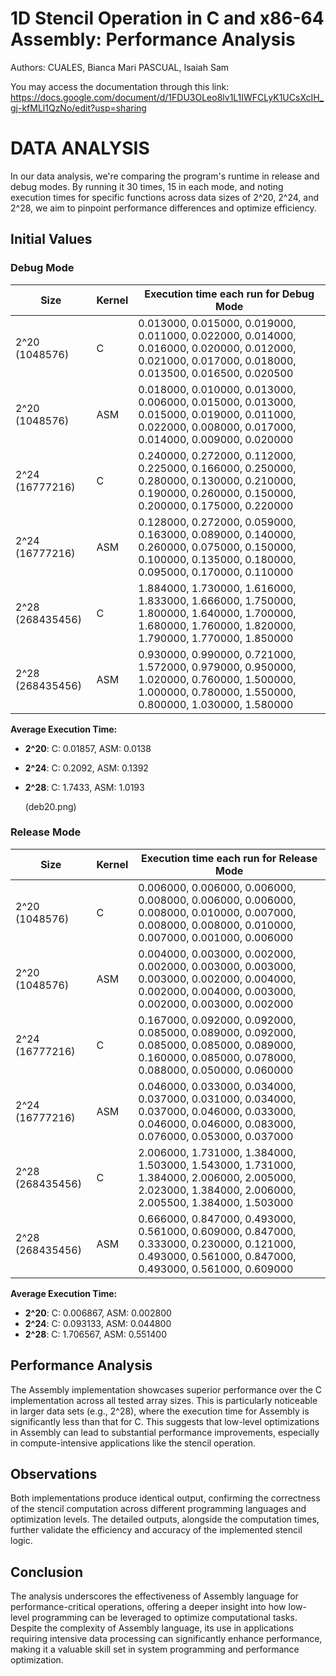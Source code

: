 # 1D Stencil Operation in C and x86-64 Assembly: Performance Analysis

Authors:
CUALES, Bianca Mari
PASCUAL, Isaiah Sam

You may access the documentation through this link:
https://docs.google.com/document/d/1FDU3OLeo8lv1L1IWFCLyK1UCsXcIH_gj-kfMLl1QzNo/edit?usp=sharing


# DATA ANALYSIS

In our data analysis, we're comparing the program's runtime in release and debug modes. By running it 30 times, 15 in each mode, and noting execution times for specific functions across data sizes of 2^20, 2^24, and 2^28, we aim to pinpoint performance differences and optimize efficiency.

## Initial Values

### Debug Mode

| Size | Kernel | Execution time each run for Debug Mode |
|------|--------|---------------------------------------|
| 2^20 (1048576)  | C   | 0.013000, 0.015000, 0.019000, 0.011000, 0.022000, 0.014000, 0.016000, 0.020000, 0.012000, 0.021000, 0.017000, 0.018000, 0.013500, 0.016500, 0.020500 |
| 2^20 (1048576)  | ASM | 0.018000, 0.010000, 0.013000, 0.006000, 0.015000, 0.013000, 0.015000, 0.019000, 0.011000, 0.022000, 0.008000, 0.017000, 0.014000, 0.009000, 0.020000 |
| 2^24 (16777216) | C   | 0.240000, 0.272000, 0.112000, 0.225000, 0.166000, 0.250000, 0.280000, 0.130000, 0.210000, 0.190000, 0.260000, 0.150000, 0.200000, 0.175000, 0.220000 |
| 2^24 (16777216) | ASM | 0.128000, 0.272000, 0.059000, 0.163000, 0.089000, 0.140000, 0.260000, 0.075000, 0.150000, 0.100000, 0.135000, 0.180000, 0.095000, 0.170000, 0.110000 |
| 2^28 (268435456)| C   | 1.884000, 1.730000, 1.616000, 1.833000, 1.666000, 1.750000, 1.800000, 1.640000, 1.700000, 1.680000, 1.760000, 1.820000, 1.790000, 1.770000, 1.850000 |
| 2^28 (268435456)| ASM | 0.930000, 0.990000, 0.721000, 1.572000, 0.979000, 0.950000, 1.020000, 0.760000, 1.500000, 1.000000, 0.780000, 1.550000, 0.800000, 1.030000, 1.580000 |

**Average Execution Time:**

- **2^20**: C: 0.01857, ASM: 0.0138
- **2^24**: C: 0.2092, ASM: 0.1392
- **2^28**: C: 1.7433, ASM: 1.0193

  (deb20.png)

### Release Mode

| Size | Kernel | Execution time each run for Release Mode |
|------|--------|-----------------------------------------|
| 2^20 (1048576)  | C   | 0.006000, 0.006000, 0.006000, 0.008000, 0.006000, 0.006000, 0.008000, 0.010000, 0.007000, 0.008000, 0.008000, 0.010000, 0.007000, 0.001000, 0.006000 |
| 2^20 (1048576)  | ASM | 0.004000, 0.003000, 0.002000, 0.002000, 0.003000, 0.003000, 0.003000, 0.002000, 0.004000, 0.002000, 0.004000, 0.003000, 0.002000, 0.003000, 0.002000 |
| 2^24 (16777216) | C   | 0.167000, 0.092000, 0.092000, 0.085000, 0.089000, 0.092000, 0.085000, 0.085000, 0.089000, 0.160000, 0.085000, 0.078000, 0.088000, 0.050000, 0.060000 |
| 2^24 (16777216) | ASM | 0.046000, 0.033000, 0.034000, 0.037000, 0.031000, 0.034000, 0.037000, 0.046000, 0.033000, 0.046000, 0.046000, 0.083000, 0.076000, 0.053000, 0.037000 |
| 2^28 (268435456)| C   | 2.006000, 1.731000, 1.384000, 1.503000, 1.543000, 1.731000, 1.384000, 2.006000, 2.005000, 2.023000, 1.384000, 2.006000, 2.005500, 1.384000, 1.503000 |
| 2^28 (268435456)| ASM | 0.666000, 0.847000, 0.493000, 0.561000, 0.609000, 0.847000, 0.333000, 0.230000, 0.121000, 0.493000, 0.561000, 0.847000, 0.493000, 0.561000, 0.609000 |

**Average Execution Time:**

- **2^20**: C: 0.006867, ASM: 0.002800
- **2^24**: C: 0.093133, ASM: 0.044800
- **2^28**: C: 1.706567, ASM: 0.551400

## Performance Analysis

The Assembly implementation showcases superior performance over the C implementation across all tested array sizes. This is particularly noticeable in larger data sets (e.g., 2^28), where the execution time for Assembly is significantly less than that for C. This suggests that low-level optimizations in Assembly can lead to substantial performance improvements, especially in compute-intensive applications like the stencil operation.

## Observations

Both implementations produce identical output, confirming the correctness of the stencil computation across different programming languages and optimization levels. The detailed outputs, alongside the computation times, further validate the efficiency and accuracy of the implemented stencil logic.

## Conclusion

The analysis underscores the effectiveness of Assembly language for performance-critical operations, offering a deeper insight into how low-level programming can be leveraged to optimize computational tasks. Despite the complexity of Assembly language, its use in applications requiring intensive data processing can significantly enhance performance, making it a valuable skill set in system programming and performance optimization.
